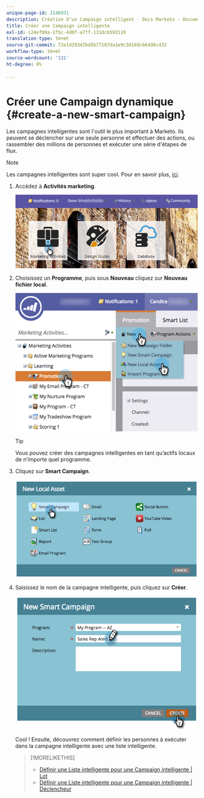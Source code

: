 ```yaml
---
unique-page-id: 1146931
description: Création d’un Campaign intelligent - Docs Marketo - Documentation du produit
title: Créer une Campaign intelligente
exl-id: c24ef00a-1f5c-4d0f-a7ff-131dcb593119
translation-type: tm+mt
source-git-commit: 72e1d29347bd5b77107da1e9c30169cb6490c432
workflow-type: tm+mt
source-wordcount: '131'
ht-degree: 0%

---
```


# Créer une Campaign dynamique {#create-a-new-smart-campaign}

Les campagnes intelligentes sont l&#39;outil le plus important à Marketo. Ils peuvent se déclencher sur une seule personne et effectuer des actions, ou rassembler des millions de personnes et exécuter une série d&#39;étapes de flux.

>[!NOTE]
>
>Les campagnes intelligentes sont super cool. Pour en savoir plus, [ici](/help/marketo/product-docs/core-marketo-concepts/smart-campaigns/understanding-smart-campaigns.md).

1. Accédez à **Activités marketing**.

   ![](assets/login-marketing-activities.png)

1. Choisissez un **Programme**, puis sous **Nouveau** cliquez sur **Nouveau fichier local**.

   ![](assets/program-localassethands.png)

   >[!TIP]
   >
   >Vous pouvez créer des campagnes intelligentes en tant qu’actifs locaux de n’importe quel programme.

1. Cliquez sur **Smart Campaign**.

   ![](assets/image2014-9-19-15-3a9-3a51.png)

1. Saisissez le nom de la campagne intelligente, puis cliquez sur **Créer**.

   ![](assets/image2014-9-19-15-3a10-3a41.png)

   Cool ! Ensuite, découvrez comment définir les personnes à exécuter dans la campagne intelligente avec une liste intelligente.

   >[!MORELIKETHIS]
   >
   >* [Définir une Liste intelligente pour une Campaign intelligente | Lot](/help/marketo/product-docs/core-marketo-concepts/smart-campaigns/creating-a-smart-campaign/define-smart-list-for-smart-campaign-batch.md)
   >* [Définir une Liste intelligente pour une Campaign intelligente | Déclencheur](/help/marketo/product-docs/core-marketo-concepts/smart-campaigns/creating-a-smart-campaign/define-smart-list-for-smart-campaign-trigger.md)

